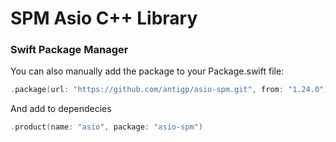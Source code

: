 # SPM Asio C++ Library

### Swift Package Manager

You can also manually add the package to your Package.swift file:

```swift
.package(url: "https://github.com/antigp/asio-spm.git", from: "1.24.0")
```

And add to dependecies
```swift
.product(name: "asio", package: "asio-spm")
```
